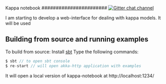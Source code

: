 Kappa notebook
#######################
[![Gitter chat channel](https://badges.gitter.im/Join%20Chat.svg)](https://gitter.im/denigma/denigma-libs?utm_source=badge&utm_medium=badge&utm_campaign=pr-badge)

I am starting to develop a web-interface for dealing with kappa models. It will be used 

Building from source and running examples
-----------------------------------------

To build from source:
Install [sbt](http://www.scala-sbt.org/)
Type the following commands:
```scala
$ sbt // to open sbt console
$ re-start // will open akka-http application with examples
```          
It will open a local version of kappa-notebook at http://localhost:1234/
